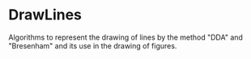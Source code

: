 # DrawLines
Algorithms to represent the drawing of lines by the method "DDA" and "Bresenham" and its use in the drawing of figures. 

